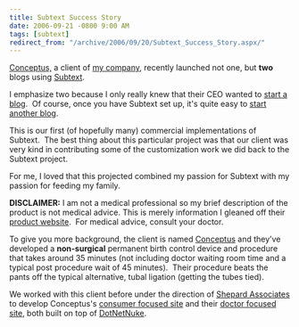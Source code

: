 ```yaml
---
title: Subtext Success Story
date: 2006-09-21 -0800 9:00 AM
tags: [subtext]
redirect_from: "/archive/2006/09/20/Subtext_Success_Story.aspx/"
---
```


[Conceptus,](http://conceptus.com/) a client of [my
company](http://veloc-it.com/), recently launched not one, but **two**
blogs using [Subtext](http://subtextproject.com/).

I emphasize two because I only really knew that their CEO wanted to
[start a blog](http://blog.conceptus.com/subtext/).  Of course, once you
have Subtext set up, it's quite easy to [start another
blog](http://blog.essure.com/subtext/).

This is our first (of hopefully many) commercial implementations of
Subtext.  The best thing about this particular project was that our
client was very kind in contributing some of the customization work we
did back to the Subtext project.

For me, I loved that this projected combined my passion for Subtext with
my passion for feeding my family.

**DISCLAIMER:** I am not a medical professional so my brief description
of the product is not medical advice. This is merely information I
gleaned off their [product website](http://essure.com/).  For medical
advice, consult your doctor.

To give you more background, the client is named
[Conceptus](http://conceptus.com/) and they’ve developed a
**non-surgical** permanent birth control device and procedure that takes
around 35 minutes (not including doctor waiting room time and a typical
post procedure wait of 45 minutes).  Their procedure beats the pants off
the typical alternative, tubal ligation (getting the tubes tied).

We worked with this client before under the direction of [Shepard
Associates](http://www.shepardassociates.com/) to
develop Conceptus's [consumer focused site](http://essure.com/) and
their [doctor focused site](http://essuremd.com/), both built on top of
[DotNetNuke](http://dotnetnuke.com/).

